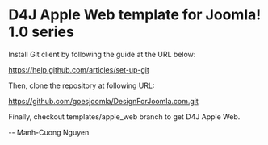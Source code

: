 D4J Apple Web template for Joomla! 1.0 series
=============================================

Install Git client by following the guide at the URL below:

https://help.github.com/articles/set-up-git

Then, clone the repository at following URL:

https://github.com/goesjoomla/DesignForJoomla.com.git

Finally, checkout templates/apple_web branch to get D4J Apple Web.

--
Manh-Cuong Nguyen